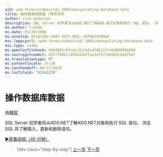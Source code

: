 ```yaml
---
uid: web-forms/videos/sql-2005/manipulating-database-data
title: 操作数据库数据 |微软文档
author: rick-anderson
description: SQL Server 初学者将从ADO.NET了解ADO.NET对象和执行 SQL 语句。 浏览 SQL 并了解插入、更新和删除文件...
ms.author: riande
ms.date: 03/29/2006
ms.assetid: 03a4cdda-480f-43fa-891c-a976633d90ae
msc.legacyurl: /web-forms/videos/sql-2005/manipulating-database-data
msc.type: video
ms.openlocfilehash: 9db4985c07cdcc51cb3c45d811fc44366028a59d
ms.sourcegitcommit: 022f79dbc1350e0c6ffaa1e7e7c6e850cdabf9af
ms.translationtype: MT
ms.contentlocale: zh-CN
ms.lasthandoff: 04/17/2020
ms.locfileid: "81543270"
---
```

# <a name="manipulating-database-data"></a>操作数据库数据

由[微软](https://github.com/microsoft)

SQL Server 初学者将从ADO.NET了解ADO.NET对象和执行 SQL 语句。 浏览 SQL 并了解插入、更新和删除语句。

[&#9654;观看视频（40 分钟）](https://channel9.msdn.com/Blogs/ASP-NET-Site-Videos/manipulating-database-data)

> [!div class="step-by-step"]
> [上一页](designing-relational-database-tables.md)
> [下一页](more-structured-query-language.md)

